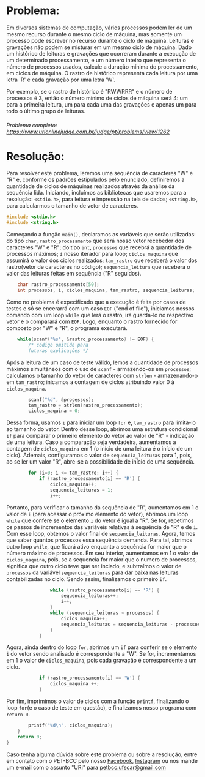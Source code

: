 # Problema:
Em diversos sistemas de computação, vários processos podem ler de um mesmo recurso durante o mesmo ciclo de máquina, mas somente um processo pode escrever no recurso durante o ciclo de máquina. Leituras e gravações não podem se misturar em um mesmo ciclo de máquina. Dado um histórico de leituras e gravações que ocorreram durante a execução de um determinado processamento, e um número inteiro que representa o número de processos usados, calcule a duração mínima do processamento, em ciclos de máquina. O rastro de histórico representa cada leitura por uma letra 'R' e cada gravação por uma letra 'W'.

Por exemplo, se o rastro de histórico é "RWWRRR" e o número de processos é 3, então o número mínimo de ciclos de máquina será 4: um para a primeira leitura, um para cada uma das gravações e apenas um para todo o último grupo de leituras.

###### Problema completo: https://www.urionlinejudge.com.br/judge/pt/problems/view/1262

# Resolução: 
Para resolver este problema, leremos uma sequência de caracteres "W" e "R" e, conforme os padrões estipulados pelo enunciado, definiremos a quantidade de ciclos de máquinas realizados através da análise da sequência lida.
Iniciando, incluímos as bibliotecas que usaremos para a resolução: `<stdio.h>`, para leitura e impressão na tela de dados; `<string.h>`, para calcularmos o tamanho de vetor de caracteres.
``` c
#include <stdio.h>
#include <string.h>
```

Começando a função `main()`, declaramos as variáveis que serão utilizadas: do tipo `char`, `rastro_procesamento` que será nosso vetor recebedor dos caracteres "W" e "R"; do tipo `int`, `processos` que recebrá a quantidade de processos máximos; `i` nosso iterador para loop; `ciclos_maquina` que assumirá o valor dos ciclos realizados; `tam_rastro` que receberá o valor dos rastro(vetor de caracteres no código); `sequencia_leitura` que receberá o valor das leituras feitas em sequência ("R" seguidos).
``` c
    char rastro_processamento[50];
    int processos, i, ciclos_maquina, tam_rastro, sequencia_leituras;
```

Como no problema é expecíficado que a execução é feita por casos de testes e só se encerarrá com um caso `EOF` ("end of file"), iniciamos nossos comando com um loop `while` que lerá o rastro, irá guardá-lo no respectivo vetor e o comparará com `EOF`. Logo, enquanto o rastro fornecido for composto por "W" e "R", o programa executará.
``` c
    while(scanf("%s", &rastro_processamento) != EOF) {
        /* código omitido para
        futuras explicações */
``` 

Após a leitura de um caso de teste válido, lemos a quantidade de processos máximos simultâneos com o uso de `scanf` - armazendo-os em `processos`; calculamos o tamanho do vetor de caracteres com `strlen` - armazenando-o em `tam_rastro`; inicamos a contagem de ciclos atribuindo valor 0 à `ciclos_maquina`.
``` c
        scanf("%d", &processos);
        tam_rastro = strlen(rastro_processamento);
        ciclos_maquina = 0;
``` 

Dessa forma, usamos `i` para iniciar um loop `for` e, `tam_rastro` para limita-lo ao tamanho do vetor. Dentro desse loop, abrimos uma estrutura condicional `if` para comparar o primeiro elemento do vetor ao valor de "R" - indicação de uma leitura. Caso a comparação seja verdadeira, aumentamos a contagem de `ciclos_maquina` em 1 (o início de uma leitura é o início de um ciclo). Ademais, configuramos o valor de `sequencia_leituras` para 1, pois, ao se ler um valor "R", abre-se a possibilidade de início de uma sequência.
``` c
        for (i=0; i <= tam_rastro; i++) {
            if (rastro_processamento[i] == 'R') {
                ciclos_maquina++;
                sequencia_leituras = 1;
                i++;
``` 

Portanto, para verificar o tamanho da sequência de "R", aumentamos em 1 o valor de `i` (para acessar o próximo elemento do vetor), abrimos um loop `while` que confere se o elemento `i` do vetor é igual a "R". Se for, repetimos os passos de incrementos das variáveis relativas à sequência de "R" e de `i`. Com esse loop, obtemos o valor final de `sequencia_leituras`. 
 Agora, temos que saber quantos processos essa sequência demanda. Para tal, abrimos outro loop `while`, que ficará ativo enquanto a sequência for maior que o número máximo de processos. Em seu interior, aumentamos em 1 o valor de `ciclos_maquina`, pois, se a sequencia for maior que o numero de processos, significa que outro ciclo teve que ser inciado, e subtraímos o valor de `processos` da variável `sequencia_leituras` para dar baixa nas leituras contabilizadas no ciclo. Sendo assim, finalizamos o primeiro `if`.
``` c
                while (rastro_processamento[i] == 'R') {
                    sequencia_leituras++;
                    i++;
                }
                while (sequencia_leituras > processos) {
                    ciclos_maquina++;
                    sequencia_leituras = sequencia_leituras - processos;
                }   
            }
``` 

Agora, ainda dentro do loop `for`, abrimos um `if` para conferir se o elemento `i` do vetor sendo analisado é correspondente a "W". Se for, incrementamos em 1 o valor de `ciclos_maquina`, pois cada gravação é correspondente a um ciclo.
``` c
            if (rastro_processamento[i] == 'W') {
                ciclos_maquina ++;
            }
```

Por fim, imprimimos o valor de ciclos com a função `printf`, finalizando o loop `for`(e o caso de teste em questão), e finalizamos nosso programa com `return 0`.
``` c
        printf("%d\n", ciclos_maquina);
    }
    return 0;
}
``` 
Caso tenha alguma dúvida sobre este problema ou sobre a resolução, entre em contato com o PET-BCC pelo nosso
[Facebook](https://www.facebook.com/petbcc/),
[Instagram](https://www.instagram.com/petbcc.ufscar/)
ou nos mande um e-mail com o assunto "URI" para  petbcc.ufscar@gmail.com